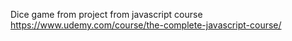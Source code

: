 Dice game from  project from javascript course
https://www.udemy.com/course/the-complete-javascript-course/
